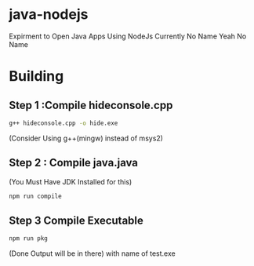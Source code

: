 # java-nodejs
Expirment to Open Java Apps Using NodeJs
Currently No Name Yeah No Name
# Building
## Step 1 :Compile hideconsole.cpp
```bash
g++ hideconsole.cpp -o hide.exe
```
(Consider Using g++(mingw) instead of msys2)

## Step 2 : Compile java.java
(You Must Have JDK Installed for this)
```bash
npm run compile
```
## Step 3 Compile Executable
```bash
npm run pkg
```
(Done Output will be in there) with name of test.exe